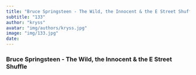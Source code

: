 ```yaml
---
title: "Bruce Springsteen - The Wild, the Innocent & the E Street Shuffle"
subtitle: "133"
author: "kryss"
avatar: "img/authors/kryss.jpg"
image: "img/133.jpg"
date:
---
```


### Bruce Springsteen - The Wild, the Innocent & the E Street Shuffle
